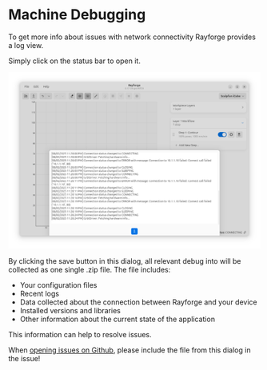 # Machine Debugging

To get more info about issues with network connectivity Rayforge provides a log view.

Simply click on the status bar to open it.

![Log area screenshot](machine-logs.png)

By clicking the save button in this dialog, all relevant debug into will be collected
as one single .zip file. The file includes:

- Your configuration files
- Recent logs
- Data collected about the connection between Rayforge and your device
- Installed versions and libraries
- Other information about the current state of the application

This information can help to resolve issues.

When [opening issues on Github](https://github.com/barebaric/rayforge/issues/new),
please include the file from this dialog in the issue!
